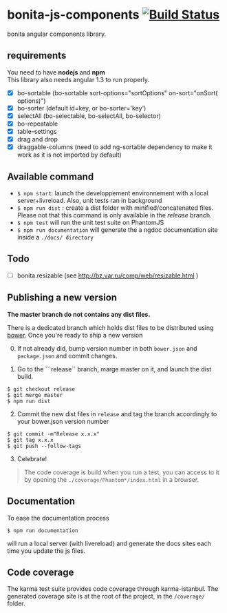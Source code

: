 bonita-js-components [![Build Status](https://travis-ci.org/bonitasoft/bonita-js-components.svg?branch=ag_dragdrop)](https://travis-ci.org/bonitasoft/bonita-js-components)
====================

bonita angular components library.

## requirements


You need to have __nodejs__ and __npm__   
This library also needs angular 1.3 to run properly.

 - [x] bo-sortable (bo-sortable sort-options="sortOptions" on-sort="onSort( options)")
 - [x] bo-sorter (default id=key, or bo-sorter='key')
 - [x] selectAll (bo-selectable, bo-selectAll, bo-selector)
 - [x] bo-repeatable
 - [x] table-settings 
 - [x] drag and drop
 - [x] draggable-columns (need to add ng-sortable dependency to make it work as it is not imported by default)

## Available command

- ``$ npm start``: launch the developpement environnement with a local server+livreload. Also, unit tests ran in background
- ``$ npm run dist`` : create a dist folder with minified/concatenated files. Please not that this command is only available in the _release_ branch.
- ``$ npm test`` will run the unit test suite on PhantomJS
- ``$ npm run documentation`` will generate the a ngdoc documentation site inside a ``./docs/ directory``
 
## Todo

 - [ ] bonita.resizable (see http://bz.var.ru/comp/web/resizable.html )

## Publishing a new version

**The master branch do not contains any dist files.**

There is a dedicated branch which holds dist files to be distributed using [bower](http://bower.io). Once you're ready to ship a new version

0. If not already did, bump version number in both ``bower.json`` and ``package.json`` and commit changes.

1. Go to the ```release`` branch, marge master on it, and launch the dist build.
```console
$ git checkout release
$ git merge master
$ npm run dist
```

2. Commit the new dist files in ``release`` and tag the branch accordingly to your bower.json version number
```console
$ git commit -m"Release x.x.x"
$ git tag x.x.x
$ git push --follow-tags
```

3. Celebrate!

> The code coverage is build when you run a test, you can access to it by opening the `./coverage/Phantom*/index.html` in a browser.

## Documentation
To ease the documentation process
```console
$ npm run documentation
```
will run a local server (with livereload) and generate the docs sites each time you update the js files.

## Code coverage
The karma test suite provides code coverage through karma-istanbul. The generated coverage site is at the root of the project, in the ``/coverage/`` folder.
